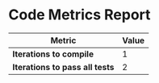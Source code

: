 # Code Metrics Report

| Metric                          | Value     |
|---------------------------------|-----------|
| **Iterations to  compile**      | 1         |
| **Iterations to pass all tests**| 2         |

